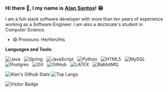 ### Hi there 👋, I my name is [Alan Santos](https://alansantospi.github.io/)! 😁


I am a full-stack software developer with more than ten years of experience working as a Software Engineer. I am also a doctorate's student in Computer Science. 
- 😄 Pronouns: He/Him/His


**Languages and Tools:** 

![Java](https://img.shields.io/badge/-Java-black?logo=java&style=social)&nbsp;&nbsp;
![Spring](https://img.shields.io/badge/-Spring%20Framework-black?logo=spring&style=social)&nbsp;&nbsp;
![JavaScript](https://img.shields.io/badge/-JavaScript-black?logo=javascript&style=social)&nbsp;&nbsp;
![Python](https://img.shields.io/badge/-Python-black?logo=Python&style=social)&nbsp;&nbsp;
![HTML5](https://img.shields.io/badge/-HTML5-black?logo=html5&style=social)&nbsp;&nbsp;
![MySQL](https://img.shields.io/badge/-MySQL-black?logo=mysql&style=social)&nbsp;&nbsp;
![Postgres](https://img.shields.io/badge/-MySQL-black?logo=postgresql&style=social)&nbsp;&nbsp;
![Git](https://img.shields.io/badge/-Git-black?logo=git&style=social)&nbsp;&nbsp;
![GitHub](https://img.shields.io/badge/-GitHub-black?logo=github&style=social)&nbsp;&nbsp;
![LATEX](https://img.shields.io/badge/-LATEX-black?logo=latex&style=social)&nbsp;&nbsp;
![RabbitMQ](https://img.shields.io/badge/-RabbitMQ-black?logo=latex&style=social)&nbsp;&nbsp;

![Alan's Github Stats](https://github-readme-stats.vercel.app/api?username=alansantospi&count_private=true&show_icons=true&include_all_commits=true)
![Top Langs](https://github-readme-stats.vercel.app/api/top-langs/?username=alansantospi&hide=TeX&layout=compact)

![Visitor Badge](https://visitor-badge.laobi.icu/badge?page_id=rusty-sj.rusty-sj)
